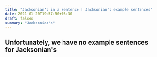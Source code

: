 ```yaml
---
title: "Jacksonian's in a sentence | Jacksonian's example sentences"
date: 2021-01-20T19:57:50+05:30
draft: falses
summary: "Jacksonian's"
---
```

## Unfortunately, we have no example sentences for Jacksonian's                 
